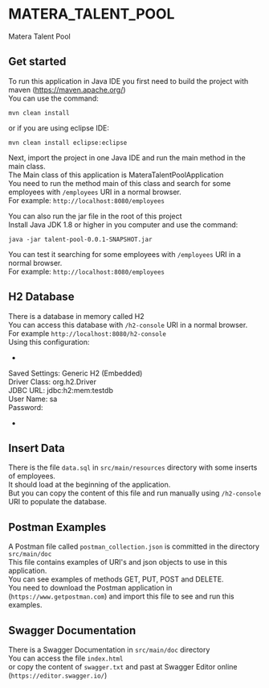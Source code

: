 # MATERA_TALENT_POOL
Matera Talent Pool

## Get started

To run this application in Java IDE you first need to build the project with maven (https://maven.apache.org/) <br/>
You can use the command: <br/>
```
mvn clean install
```
or if you are using eclipse IDE: <br/>
```
mvn clean install eclipse:eclipse
```

Next, import the project in one Java IDE and run the main method in the main class. <br/>
The Main class of this application is MateraTalentPoolApplication <br/>
You need to run the method main of this class and search for some employees with `/employees` URI in a normal browser. <br/>
For example: `http://localhost:8080/employees` <br/>

You can also run the jar file in the root of this project <br/>
Install Java JDK 1.8 or higher in you computer and use the command: <br/>
```
java -jar talent-pool-0.0.1-SNAPSHOT.jar
```
You can test it searching for some employees with `/employees` URI in a normal browser. <br/>
For example: `http://localhost:8080/employees` <br/>

## H2 Database

There is a database in memory called H2 <br/>
You can access this database with `/h2-console` URI in a normal browser. <br/>
For example `http://localhost:8080/h2-console` <br/>
Using this configuration: <br/>
- <br/>
Saved Settings: Generic H2 (Embedded) <br/>
Driver Class: org.h2.Driver <br/>
JDBC URL: jdbc:h2:mem:testdb <br/>
User Name: sa <br/>
Password: <br/>
- <br/>

## Insert Data

There is the file `data.sql` in `src/main/resources` directory with some inserts of employees. <br/>
It should load at the beginning of the application. <br/>
But you can copy the content of this file and run manually using `/h2-console` URI to populate the database. <br/>

## Postman Examples

A Postman file called `postman_collection.json` is committed in the directory `src/main/doc` <br/>
This file contains examples of URI's and json objects to use in this application. <br/>
You can see examples of methods GET, PUT, POST and DELETE. <br/>
You need to download the Postman application in (`https://www.getpostman.com`) and import this file to see and run this examples.

## Swagger Documentation

There is a Swagger Documentation in `src/main/doc` directory <br/>
You can access the file `index.html` <br/>
or copy the content of `swagger.txt` and past at Swagger Editor online (`https://editor.swagger.io/`) <br/>
<br/>
